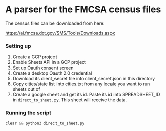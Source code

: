 # A parser for the FMCSA census files

The census files can be downloaded from here:

https://ai.fmcsa.dot.gov/SMS/Tools/Downloads.aspx

### Setting up

1. Create a GCP project
1. Enable Sheets API in a GCP project
1. Set up Oauth consent screen
1. Create a desktop Oauth 2.0 credential
1. Download its client_secret file into client_secret.json in this directory
1. Copy cities/state list into cities.txt from any locale you want to run sheets out of
1. Create a google sheet and get its id. Paste its id into SPREADSHEET_ID in `direct_to_sheet.py`. This sheet will receive the data.

### Running the script

``` python
clear && python3 direct_to_sheet.py
```
